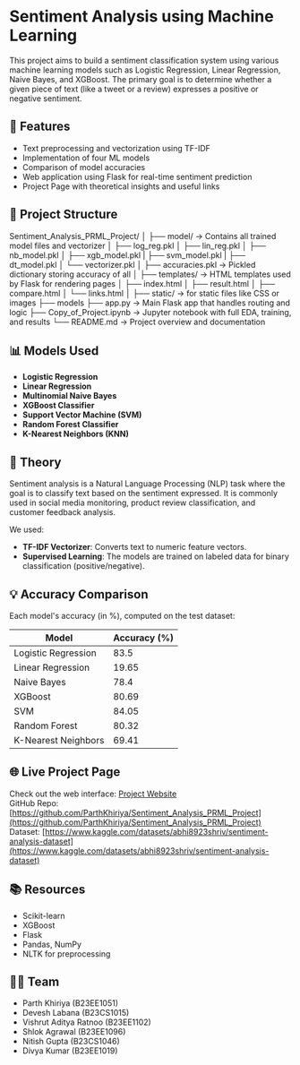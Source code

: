 # Sentiment Analysis using Machine Learning

This project aims to build a sentiment classification system using various machine learning models such as Logistic Regression, Linear Regression, Naive Bayes, and XGBoost. The primary goal is to determine whether a given piece of text (like a tweet or a review) expresses a positive or negative sentiment.

## 🚀 Features

- Text preprocessing and vectorization using TF-IDF
- Implementation of four ML models
- Comparison of model accuracies
- Web application using Flask for real-time sentiment prediction
- Project Page with theoretical insights and useful links

## 📂 Project Structure
Sentiment_Analysis_PRML_Project/
│
├── model/                 → Contains all trained model files and vectorizer
│   ├── log_reg.pkl
│   ├── lin_reg.pkl
│   ├── nb_model.pkl
│   ├── xgb_model.pkl
|   ├── svm_model.pkl
|   ├── dt_model.pkl
│   └── vectorizer.pkl
│   ├── accuracies.pkl     → Pickled dictionary storing accuracy of all 
│
├── templates/             → HTML templates used by Flask for rendering pages
│   ├── index.html
│   ├── result.html
│   ├── compare.html
│   └── links.html
│
├── static/                → for static files like CSS or images
├── models
├── app.py                 → Main Flask app that handles routing and logic
├── Copy_of_Project.ipynb  → Jupyter notebook with full EDA, training, and results
└── README.md              → Project overview and documentation

## 📊 Models Used

- **Logistic Regression**  
- **Linear Regression**  
- **Multinomial Naive Bayes**  
- **XGBoost Classifier**  
- **Support Vector Machine (SVM)**  
- **Random Forest Classifier**  
- **K-Nearest Neighbors (KNN)**

## 🧠 Theory

Sentiment analysis is a Natural Language Processing (NLP) task where the goal is to classify text based on the sentiment expressed. It is commonly used in social media monitoring, product review classification, and customer feedback analysis.

We used:
- **TF-IDF Vectorizer**: Converts text to numeric feature vectors.
- **Supervised Learning**: The models are trained on labeled data for binary classification (positive/negative).

## 💡 Accuracy Comparison

Each model's accuracy (in %), computed on the test dataset:

| Model                  | Accuracy (%)  |
|------------------------|---------------|
| Logistic Regression    | 83.5          |
| Linear Regression      | 19.65         |
| Naive Bayes            | 78.4          |
| XGBoost                | 80.69         |
| SVM                    | 84.05         |
| Random Forest          | 80.32         |
| K-Nearest Neighbors    | 69.41         |

## 🌐 Live Project Page

Check out the web interface: [Project Website](http://127.0.0.1:5000)  
GitHub Repo: [https://github.com/ParthKhiriya/Sentiment_Analysis_PRML_Project](https://github.com/ParthKhiriya/Sentiment_Analysis_PRML_Project)  
Dataset: [https://www.kaggle.com/datasets/abhi8923shriv/sentiment-analysis-dataset](https://www.kaggle.com/datasets/abhi8923shriv/sentiment-analysis-dataset)

## 📚 Resources

- Scikit-learn  
- XGBoost  
- Flask  
- Pandas, NumPy  
- NLTK for preprocessing

## 🧑‍💻 Team

- Parth Khiriya (B23EE1051)  
- Devesh Labana (B23CS1015)  
- Vishrut Aditya Ratnoo (B23EE1102)  
- Shlok Agrawal (B23EE1096)  
- Nitish Gupta (B23CS1046)  
- Divya Kumar (B23EE1019)  
